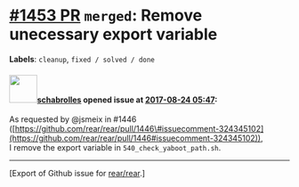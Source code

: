 [\#1453 PR](https://github.com/rear/rear/pull/1453) `merged`: Remove unecessary export variable
===============================================================================================

**Labels**: `cleanup`, `fixed / solved / done`

#### <img src="https://avatars.githubusercontent.com/u/19491077?u=0021b16ab426902cbe676f6831f41607bbe4d441&v=4" width="50">[schabrolles](https://github.com/schabrolles) opened issue at [2017-08-24 05:47](https://github.com/rear/rear/pull/1453):

As requested by @jsmeix in \#1446
([https://github.com/rear/rear/pull/1446\#issuecomment-324345102](https://github.com/rear/rear/pull/1446#issuecomment-324345102)),  
I remove the export variable in `540_check_yaboot_path.sh`.

------------------------------------------------------------------------

\[Export of Github issue for
[rear/rear](https://github.com/rear/rear).\]
